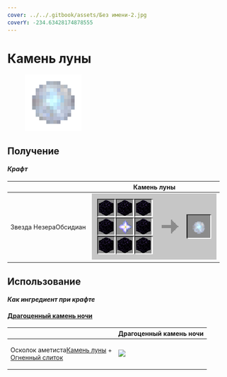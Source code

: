 ```yaml
---
cover: ../../.gitbook/assets/Без имени-2.jpg
coverY: -234.63428174878555
---
```


# Камень луны

<figure><img src="../../.gitbook/assets/moonstone_128.png" alt=""><figcaption></figcaption></figure>

## Получение

#### _Крафт_

|                              |  Камень луны                             |
| ---------------------------- | ---------------------------------------- |
| <p>Звезда НезераОбсидиан</p> | ![](../../.gitbook/assets/moonstone.png) |

## Использование

#### _Как ингредиент при крафте_

#### [Драгоценный камень ночи](perk_gem_night.md)

|                                                                                                                   |  Драгоценный камень ночи                        |
| ----------------------------------------------------------------------------------------------------------------- | ----------------------------------------------- |
| <p>Осколок аметиста<a href="moonstone.md">Камень луны</a> +<br><a href="fireite_ingot.md">Огненный слиток</a></p> | ![](../../.gitbook/assets/perk\_gem\_night.png) |

